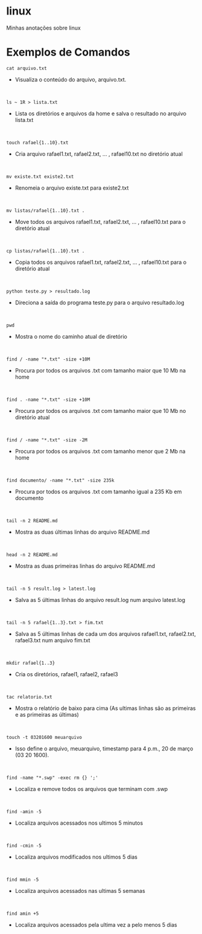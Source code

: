 # linux
Minhas anotações sobre linux


# Exemplos de Comandos
```
cat arquivo.txt
```
- Visualiza o conteúdo do arquivo, arquivo.txt.
<br>

```
ls ~ 1R > lista.txt
```
- Lista os diretórios e arquivos da home e salva o resultado no arquivo lista.txt
<br>

```
touch rafael{1..10}.txt
```
- Cria arquivo rafael1.txt, rafael2.txt, ... , rafael10.txt no diretório atual
<br>

```
mv existe.txt existe2.txt
```
- Renomeia o arquivo existe.txt para existe2.txt
<br>

```
mv listas/rafael{1..10}.txt .
```
- Move todos os arquivos rafael1.txt, rafael2.txt, ... , rafael10.txt para o diretório atual
<br>

```
cp listas/rafael{1..10}.txt .
```
- Copia todos os arquivos rafael1.txt, rafael2.txt, ... , rafael10.txt para o diretório atual
<br>


```
python teste.py > resultado.log
```
- Direciona a saída do programa teste.py para o arquivo resultado.log
<br>

```
pwd
```
- Mostra o nome do caminho atual de diretório
<br>

```
find / -name "*.txt" -size +10M
```
- Procura por todos os arquivos .txt com tamanho maior que 10 Mb na home
<br>

```
find . -name "*.txt" -size +10M
```
- Procura por todos os arquivos .txt com tamanho maior que 10 Mb no diretório atual
<br>

```
find / -name "*.txt" -size -2M
```
- Procura por todos os arquivos .txt com tamanho menor que 2 Mb na home
<br>

```
find documento/ -name "*.txt" -size 235k
```
- Procura por todos os arquivos .txt com tamanho igual a 235 Kb em documento
<br>

```
tail -n 2 README.md
```
- Mostra as duas últimas linhas do arquivo README.md
<br>

```
head -n 2 README.md
```
- Mostra as duas primeiras linhas do arquivo README.md
<br>

```
tail -n 5 result.log > latest.log
```
- Salva as 5 últimas linhas do arquivo result.log num arquivo latest.log
<br>

```
tail -n 5 rafael{1..3}.txt > fim.txt
```
- Salva as 5 últimas linhas de cada um dos arquivos rafael1.txt, rafael2.txt, rafael3.txt num arquivo fim.txt
<br>

```
mkdir rafael{1..3}
```
- Cria os diretórios, rafael1, rafael2, rafael3
<br>

```
tac relatorio.txt
```
- Mostra o relatório de baixo para cima (As ultimas linhas são as primeiras e as primeiras as últimas)
<br>

```
touch -t 03201600 meuarquivo
```
- Isso define o arquivo, meuarquivo, timestamp para 4 p.m., 20 de março (03 20 1600).
<br>

```
find -name "*.swp" -exec rm {} ';'
```
- Localiza e remove todos os arquivos que terminam com .swp
<br>

```
find -amin -5
```
- Localiza arquivos acessados nos ultimos 5 minutos
<br>

```
find -cmin -5
```
- Localiza arquivos modificados nos ultimos 5 dias
<br>

```
find mmin -5
```
- Localiza arquivos acessados nas ultimas 5 semanas
<br>

```
find amin +5
```
- Localiza arquivos acessados pela ultima vez a pelo menos 5 dias
<br>
